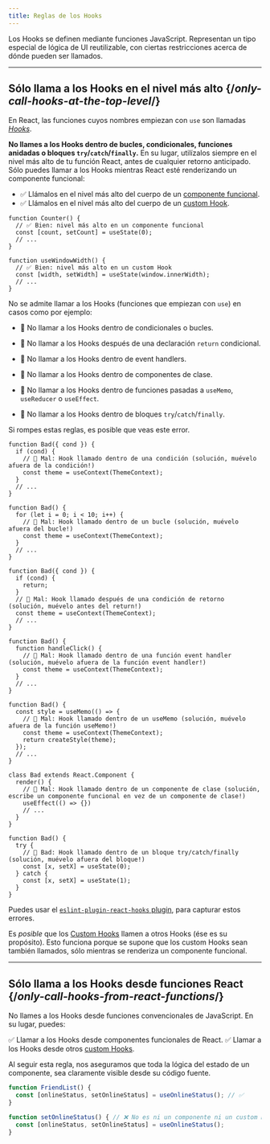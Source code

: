 ```yaml
---
title: Reglas de los Hooks
---
```


<Intro>
Los Hooks se definen mediante funciones JavaScript. Representan un tipo especial de lógica de UI reutilizable, con ciertas restricciones acerca de dónde pueden ser llamados.
</Intro>

<InlineToc />

---

## Sólo llama a los Hooks en el nivel más alto {/*only-call-hooks-at-the-top-level*/}

En React, las funciones cuyos nombres empiezan con `use` son llamadas [*Hooks*](/reference/react).

**No llames a los Hooks dentro de bucles, condicionales, funciones anidadas o bloques `try`/`catch`/`finally`.** En su lugar, utilízalos siempre en el nivel más alto de tu función React, antes de cualquier retorno anticipado. Sólo puedes llamar a los Hooks mientras React esté renderizando un componente funcional:

* ✅ Llámalos en el nivel más alto del cuerpo de un [componente funcional](/learn/your-first-component).
* ✅ Llámalos en el nivel más alto del cuerpo de un [custom Hook](/learn/reusing-logic-with-custom-hooks).

```js{2-3,8-9}
function Counter() {
  // ✅ Bien: nivel más alto en un componente funcional
  const [count, setCount] = useState(0);
  // ...
}

function useWindowWidth() {
  // ✅ Bien: nivel más alto en un custom Hook
  const [width, setWidth] = useState(window.innerWidth);
  // ...
}
```

No se admite llamar a los Hooks (funciones que empiezan con `use`) en  casos como por ejemplo:


* 🔴 No llamar a los Hooks dentro de condicionales o bucles.
* 🔴 No llamar a los Hooks después de una declaración `return` condicional.
* 🔴 No llamar a los Hooks dentro de event handlers.
* 🔴 No llamar a los Hooks dentro de componentes de clase.
* 🔴 No llamar a los Hooks dentro de funciones pasadas a `useMemo`, `useReducer` o `useEffect`.


* 🔴 No llamar a los Hooks dentro de bloques `try`/`catch`/`finally`.



Si rompes estas reglas, es posible que veas este error.

```js{3-4,11-12,20-21}
function Bad({ cond }) {
  if (cond) {
    // 🔴 Mal: Hook llamado dentro de una condición (solución, muévelo afuera de la condición!)
    const theme = useContext(ThemeContext);
  }
  // ...
}

function Bad() {
  for (let i = 0; i < 10; i++) {
    // 🔴 Mal: Hook llamado dentro de un bucle (solución, muévelo afuera del bucle!)
    const theme = useContext(ThemeContext);
  }
  // ...
}

function Bad({ cond }) {
  if (cond) {
    return;
  }
  // 🔴 Mal: Hook llamado después de una condición de retorno (solución, muévelo antes del return!)
  const theme = useContext(ThemeContext);
  // ...
}

function Bad() {
  function handleClick() {
    // 🔴 Mal: Hook llamado dentro de una función event handler (solución, muévelo afuera de la función event handler!)
    const theme = useContext(ThemeContext);
  }
  // ...
}

function Bad() {
  const style = useMemo(() => {
    // 🔴 Mal: Hook llamado dentro de un useMemo (solución, muévelo afuera de la función useMemo!)
    const theme = useContext(ThemeContext);
    return createStyle(theme);
  });
  // ...
}

class Bad extends React.Component {
  render() {
    // 🔴 Mal: Hook llamado dentro de un componente de clase (solución, escribe un componente funcional en vez de un componente de clase!)
    useEffect(() => {})
    // ...
  }
}

function Bad() {
  try {
    // 🔴 Bad: Hook llamado dentro de un bloque try/catch/finally (solución, muévelo afuera del bloque!)
    const [x, setX] = useState(0);
  } catch {
    const [x, setX] = useState(1);
  }
}
```

Puedes usar el [`eslint-plugin-react-hooks` plugin](https://www.npmjs.com/package/eslint-plugin-react-hooks), para capturar estos errores.

<Note>

Es *posible* que los [Custom Hooks](/learn/reusing-logic-with-custom-hooks) llamen a otros Hooks (ése es su propósito). Esto funciona porque se supone que los custom Hooks sean también llamados, sólo mientras se renderiza un componente funcional.

</Note>

---

## Sólo llama a los Hooks desde funciones React {/*only-call-hooks-from-react-functions*/}

No llames a los Hooks desde funciones convencionales de JavaScript. En su lugar, puedes:

✅ Llamar a los Hooks desde componentes funcionales de React.
✅ Llamar a los Hooks desde otros [custom Hooks](/learn/reusing-logic-with-custom-hooks#extracting-your-own-custom-hook-from-a-component).

Al seguir esta regla, nos aseguramos  que toda la lógica del estado de un componente, sea claramente visible desde su código fuente.

```js {2,5}
function FriendList() {
  const [onlineStatus, setOnlineStatus] = useOnlineStatus(); // ✅
}

function setOnlineStatus() { // ❌ No es ni un componente ni un custom Hook!
  const [onlineStatus, setOnlineStatus] = useOnlineStatus();
}
```
